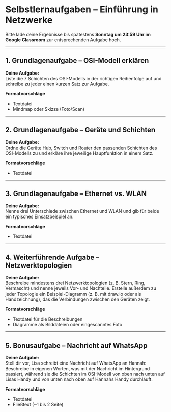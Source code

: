 # Selbstlernaufgaben – Einführung in Netzwerke

Bitte lade deine Ergebnisse bis spätestens **Sonntag um 23:59 Uhr im Google Classroom** zur entsprechenden Aufgabe hoch.

---

## 1. Grundlagenaufgabe – OSI-Modell erklären  

**Deine Aufgabe:**  
Liste die 7 Schichten des OSI-Modells in der richtigen Reihenfolge auf und schreibe zu jeder einen kurzen Satz zur Aufgabe.  

**Formatvorschläge**  
- Textdatei  
- Mindmap oder Skizze (Foto/Scan)  

---

## 2. Grundlagenaufgabe – Geräte und Schichten  

**Deine Aufgabe:**  
Ordne die Geräte Hub, Switch und Router den passenden Schichten des OSI-Modells zu und erkläre ihre jeweilige Hauptfunktion in einem Satz.  

**Formatvorschläge**  
- Textdatei  

---

## 3. Grundlagenaufgabe – Ethernet vs. WLAN  

**Deine Aufgabe:**  
Nenne drei Unterschiede zwischen Ethernet und WLAN und gib für beide ein typisches Einsatzbeispiel an.  

**Formatvorschläge**  
- Textdatei  

---

## 4. Weiterführende Aufgabe – Netzwerktopologien  

**Deine Aufgabe:**  
Beschreibe mindestens drei Netzwerktopologien (z. B. Stern, Ring, Vermascht) und nenne jeweils Vor- und Nachteile. Erstelle außerdem zu jeder Topologie ein Beispiel-Diagramm (z. B. mit draw.io oder als Handzeichnung), das die Verbindungen zwischen den Geräten zeigt.  

**Formatvorschläge**  
- Textdatei für die Beschreibungen  
- Diagramme als Bilddateien oder eingescanntes Foto  

---

## 5. Bonusaufgabe – Nachricht auf WhatsApp  

**Deine Aufgabe:**  
Stell dir vor, Lisa schreibt eine Nachricht auf WhatsApp an Hannah: Beschreibe in eigenen Worten, was mit der Nachricht im Hintergrund passiert, während sie die Schichten im OSI-Modell von oben nach unten auf Lisas Handy und von unten nach oben auf Hannahs Handy durchläuft.  

**Formatvorschläge**  
- Textdatei  
- Fließtext (~1 bis 2 Seite)  

